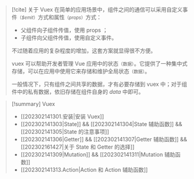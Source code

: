 
> [!cite] 关于 Vuex
> 在简单的应用场景中，组件之间的通信可以采用自定义事件<small>（_\$emit_）</small>方式和属性<small>（_props_）</small>方式：
> 
> - 父组件向子组件传值，使用 props ；
> - 子组件向父组件传值，使用自定义事件。
> 
> 不过随着应用的复杂程度的增加，这套方案就显得很不方便。
> 
> vuex 可以帮助开发者管理 Vue 应用中的状态<small>（数据）</small>。它提供了一种集中式存储，可以在应用中使用它来存储和维护全局状态<small>（数据）</small>。
> 
> 一般情况下，只有组件之间共享的数据，才有必要存储到 vuex 中；对于组件中的私有数据，依旧存储在组件自身的 _data_ 中即可。

> [!summary] Vuex
> - [[202302141301.安装|安装 Vuex]]
> - [[202302141303|State]] && [[202302141304|State 辅助函数]] && [[202302141305|State 的注意事项]]
> - [[202302141306|Getter]] && [[202302141307|Getter 辅助函数]] && [[202302161427|关于 State 和 Getter 的选择]]
> - [[202302141309|Mutation]] && [[202302141311|Mutation 辅助函数]]
> - [[202302141313.Action|Action 和 Action 辅助函数]]



